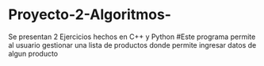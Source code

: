# Proyecto-2-Algoritmos-
Se presentan 2 Ejercicios hechos en C++ y Python 
#Este programa permite al usuario gestionar una lista de productos donde permite ingresar datos de algun producto 
